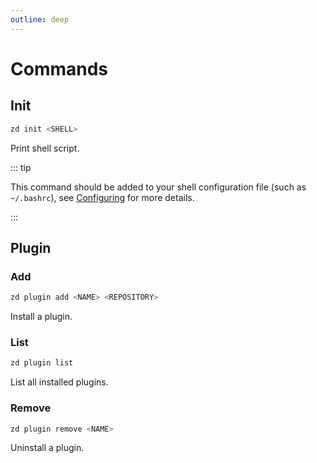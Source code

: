 ```yaml
---
outline: deep
---
```


<!-- markdownlint-disable MD013 -->

# Commands

## Init

```sh
zd init <SHELL>
```

Print shell script.

::: tip

This command should be added to your shell configuration file (such as `~/.bashrc`), see [Configuring](/guide/getting-started#configuring) for more details.

:::

## Plugin

### Add

```sh
zd plugin add <NAME> <REPOSITORY>
```

Install a plugin.

### List

```sh
zd plugin list
```

List all installed plugins.

### Remove

```sh
zd plugin remove <NAME>
```

Uninstall a plugin.
